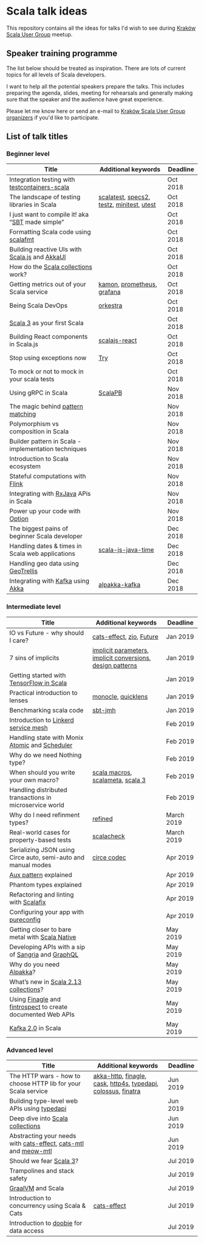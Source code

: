 # Scala talk ideas

This repository contains all the ideas for talks I'd wish to see during [Kraków Scala User Group](https://www.meetup.com/Krakow-Scala-User-Group) meetup. 

## Speaker training programme
The list below should be treated as inspiration. There are lots of current topics for all levels of Scala developers. 

I  want to help all the potential speakers prepare the talks. This includes preparing the agenda, slides, meeting for rehearsals and generally making sure that the speaker and the audience have great experience. 

Please let me know here or send an e-mail to [Kraków Scala User Group organizers](krakow-scala-organizers@googlegroups.com) if you'd like to participate.

## List of talk titles

### Beginner level

| Title                                                          | Additional keywords           | Deadline |
|----------------------------------------------------------------|-------------------------------| -----|
| Integration testing with [testcontainers-scala](https://github.com/testcontainers/testcontainers-scala) |            |        Oct 2018 |
| The landscape of testing libraries in Scala                    | [scalatest](http://www.scalatest.org/), [specs2](https://etorreborre.github.io/specs2/), [testz](https://github.com/scalaz/testz), [minitest](https://github.com/monix/minitest), [utest](https://github.com/lihaoyi/utest)           | Oct 2018
| I just want to compile it! aka “[SBT](https://www.scala-sbt.org/) made simple”               |            | Oct 2018
| Formatting Scala code using [scalafmt](https://scalameta.org/scalafmt/)                           |            |Oct 2018
| Building reactive UIs with [Scala.js](https://www.scala-js.org/) and [AkkaUI](https://github.com/pishen/akka-ui)                 |            |Oct 2018
| How do the [Scala collections](https://docs.scala-lang.org/overviews/collections/overview.html) work?                             |            |Oct 2018
| Getting metrics out of your Scala service                      | [kamon](https://github.com/kamon-io/Kamon), [prometheus](https://prometheus.io/), [grafana](https://grafana.com/)           |Oct 2018
| Being Scala DevOps                                             | [orkestra](https://orkestra.tech/)           |Oct 2018
| [Scala 3](https://www.scala-lang.org/blog/2018/04/19/scala-3.html) as your first Scala                                    |            |Oct 2018
| Building React components in Scala.js                          | [scalajs-react](https://japgolly.github.io/scalajs-react/)           | Oct 2018
| Stop using exceptions now                                      | [Try](https://www.scala-lang.org/api/2.12.3/scala/util/Try.html)           |Oct 2018
| To mock or not to mock in your scala tests                     |            |Oct 2018
| Using gRPC in Scala                                            | [ScalaPB](https://scalapb.github.io/)            | Nov 2018
| The magic behind [pattern matching](https://docs.scala-lang.org/tour/pattern-matching.html)                              |            | Nov 2018
| Polymorphism vs composition in Scala                           |            |Nov 2018
| Builder pattern in Scala - implementation techniques           |            |Nov 2018
| Introduction to Scala ecosystem                                |            |Nov 2018
| Stateful computations with [Flink](https://flink.apache.org/)                        |            |Nov 2018
| Integrating with [RxJava](https://github.com/ReactiveX/RxJava) APis in Scala                          |            |Nov 2018
| Power up your code with [Option](https://www.scala-lang.org/api/current/scala/Option.html)                                 |            |Nov 2018
| The biggest pains of beginner Scala developer                  |            | Dec 2018
| Handling dates & times in Scala web applications               | [scala-js-java-time](https://github.com/scala-js/scala-js-java-time)           | Dec 2018
| Handling geo data using [GeoTrellis](https://geotrellis.io/)                             |            | Dec 2018
| Integrating with [Kafka](https://kafka.apache.org/) using [Akka](https://akka.io/)                              | [alpakka-kafka](https://github.com/akka/alpakka-kafka)            | Dec 2018

### Intermediate level
| Title                                                          | Additional keywords           | Deadline |
|----------------------------------------------------------------|-------------------------------|----------|
| IO vs Future - why should I care?                              | [cats-effect](https://github.com/typelevel/cats-effect), [zio](https://github.com/scalaz/scalaz-zio), [Future](https://www.scala-lang.org/api/2.12.3/scala/concurrent/Future.html)       | Jan 2019
| 7 sins of implicits                                            | [implicit parameters](https://docs.scala-lang.org/tour/implicit-parameters.html), [implicit conversions](https://docs.scala-lang.org/tour/implicit-conversions.html), [design patterns](http://www.lihaoyi.com/post/ImplicitDesignPatternsinScala.html)       |Jan 2019
| Getting started with [TensorFlow in Scala](http://platanios.org/tensorflow_scala/)                       |        |Jan 2019
| Practical introduction to lenses                               | [monocle](https://github.com/julien-truffaut/Monocle), [quicklens](https://github.com/adamw/quicklens)       | Jan 2019
| Benchmarking scala code                                        | [sbt-jmh](https://github.com/ktoso/sbt-jmh)       | Jan 2019
| Introduction to [Linkerd service mesh](https://linkerd.io/)                           |        | Feb 2019
| Handling state with Monix [Atomic](https://monix.io/docs/2x/execution/atomic.html) and [Scheduler](https://monix.io/docs/2x/execution/scheduler.html)                 |        |Feb 2019
| Why do we need Nothing type?                                   |        |Feb 2019
| When should you write your own macro?                          | [scala macros](https://www.scala-lang.org/blog/2017/11/27/macros.html), [scalameta](https://scalameta.org/), [scala 3](https://www.scala-lang.org/blog/2018/04/19/scala-3.html)       |Feb 2019
| Handling distributed transactions in microservice world        |        |Feb 2019
| Why do I need refinment types?                                 | [refined](https://github.com/fthomas/refined)       | March 2019
| Real-world cases for property-based tests                      | [scalacheck](https://www.scalacheck.org/)       | March 2019
| Serializing JSON using Circe auto, semi-auto and manual modes  | [circe codec](https://circe.github.io/circe/codec.html)       | Apr 2019
| [Aux pattern](https://gigiigig.github.io/posts/2015/09/13/aux-pattern.html) explained                                          |        | Apr 2019
| Phantom types explained                                        |        |  Apr 2019
| Refactoring and linting with [Scalafix](https://scalacenter.github.io/scalafix/)                          |        | Apr 2019
| Configuring your app with [pureconfig](https://pureconfig.github.io/)                           |        | Apr 2019
| Getting closer to bare metal with [Scala Native](https://pureconfig.github.io/)                 |        | May 2019
| Developing APIs with a sip of [Sangria](https://sangria-graphql.org/) and [GraphQL](https://graphql.org/learn/)              |        | May 2019 
| Why do you need [Alpakka](https://github.com/akka/alpakka)?                                       |        | May 2019
| What’s new in [Scala 2.13 collections](https://www.scala-lang.org/blog/2017/02/28/collections-rework.html)?                          |        | May 2019
| Using [Finagle](https://twitter.github.io/finagle/) and [fintrospect](http://fintrospect.io/) to create documented Web APIs                                  |        | May 2019
| [Kafka 2.0](https://kafka.apache.org/downloads#2.0.0) in Scala                              | | May 2019

### Advanced level
| Title                                                          | Additional keywords           |Deadline|
|----------------------------------------------------------------|-------------------------------|--------|
| The HTTP wars - how to choose HTTP lib for your Scala service  | [akka-http](https://doc.akka.io/docs/akka-http/current/), [finagle](https://twitter.github.io/finagle/), [cask](https://github.com/lihaoyi/cask), [http4s](https://http4s.org/), [typedapi](https://github.com/pheymann/typedapi), [colossus](https://github.com/tumblr/colossus), [finatra](https://twitter.github.io/finatra/)            | Jun 2019
| Building type-level web APIs using [typedapi](https://github.com/pheymann/typedapi)                    |            | Jun 2019
| Deep dive into [Scala collections](https://docs.scala-lang.org/overviews/collections/overview.html)                               |            | Jun 2019
| Abstracting your needs with [cats-effect](https://github.com/typelevel/cats-effect), [cats-mtl](https://github.com/typelevel/cats-mtl) and [meow-mtl](https://github.com/oleg-py/meow-mtl) |            | Jun 2019
| Should we fear [Scala 3](https://www.scala-lang.org/blog/2018/04/19/scala-3.html)?                                        |            | Jul 2019
| Trampolines and stack safety                                   |            | Jul 2019
| [GraalVM](https://www.graalvm.org/) and Scala                                              |            | Jul 2019
| Introduction to concurrency using Scala & Cats                 | [cats-effect](https://github.com/typelevel/cats-effect)           | Jul 2019
| Introduction to [doobie](https://tpolecat.github.io/doobie/) for data access                         |            | Jul 2019




